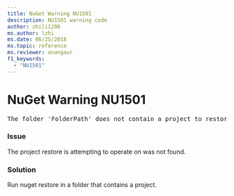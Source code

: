 ```yaml
---
title: NuGet Warning NU1501
description: NU1501 warning code
author: zhili1208
ms.author: lzhi
ms.date: 06/25/2018
ms.topic: reference
ms.reviewer: anangaur
f1_keywords: 
  - "NU1501"
---
```


# NuGet Warning NU1501

<pre>The folder 'FolderPath' does not contain a project to restore.</pre>


### Issue
The project restore is attempting to operate on was not found. 

### Solution
Run nuget restore in a folder that contains a project. 
